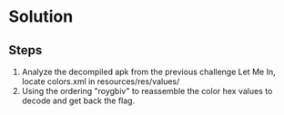  # Solution

## Steps
1. Analyze the decompiled apk from the previous challenge Let Me In, locate colors.xml in resources/res/values/
2. Using the ordering "roygbiv" to reassemble the color hex values to decode and get back the flag.
